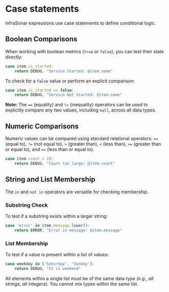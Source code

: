 # Case statements

InfraSonar expressions use case statements to define conditional logic.

## Boolean Comparisons
When working with boolean metrics (`true` or `false`), you can test their state directly:

```javascript
case item.is_started:
    return DEBUG, "Service Started: @item.name"
```

To check for a `false` value or perform an explicit comparison:

```javascript
case item.is_started == false:
    return DEBUG, "Service Not Started: @item.name"
```

**Note:** The `==` (equality) and `!=` (inequality) operators can be used to explicitly compare any two values, including `null`, across all data types.

## Numeric Comparisons
Numeric values can be compared using standard relational operators: `==` (equal to), `!=` (not equal to), `>` (greater than), `<` (less than), `>=` (greater than or equal to), and `<=` (less than or equal to).

```javascript
case item.count > 10:
    return DEBUG, "Count too large: @item.count"
```

## String and List Membership
The `in` and `not in` operators are versatile for checking membership.

### Substring Check
To test if a substring exists within a larger string:

```javascript
case 'error' in item.message.lower():
    return ERROR, "Error in message: @item.message"
```

### List Membership
To test if a value is present within a list of values:

```javascript
case weekday in ['Saturday', 'Sunday']:
    return DEBUG, "It is weekend"
```

All elements within a single list must be of the same data type _(e.g., all strings, all integers)_. You cannot mix types within the same list.

